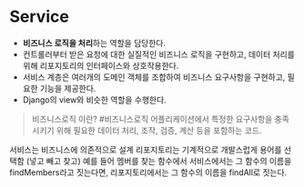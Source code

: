 # Service
* **비즈니스 로직을 처리**하는 역할을 담당한다.
* 컨트롤러부터 받은 요청에 대한 실질적인 비즈니스 로직을 구현하고, 데이터 처리를 위해 리포지토리의 인터페이스와 상호작용한다.
* 서비스 계층은 여러개의 도메인 객체를 조합하여 비즈니스 요구사항을 구현하고, 필요한 기능을 제공한다.
* Django의 view와 비슷한 역할을 수행한다.
> 비즈니스로직 이란? #비즈니스로직 
> 어플리케이션에서 특정한 요구사항을 충족시키기 위해 필요한 데이터 처리, 조작, 검증, 계산 등을 포함하는 코드.

서비스는 비즈니스에 의존적으로 설계
리포지토리는 기계적으로 개발스럽게 용어를 선택함 (넣고 빼고 찾고)
예를 들어 멤버를 찾는 함수에서
서비스에서는 그 함수의 이름을 findMembers라고 짓는다면,
리포지토리에서는 그 함수의 이름을 findAll로 짓는다.